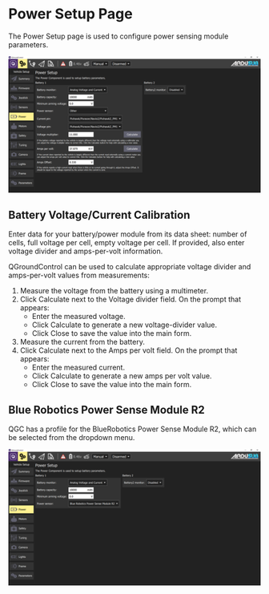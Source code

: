 # Power Setup Page
The Power Setup page is used to configure power sensing module parameters.

<img src="/images/reference/reference-ardusub-power-other.png" class="img-responsive img-center" style="max-height:600px;">

## Battery Voltage/Current Calibration
Enter data for your battery/power module from its data sheet: number of cells, full voltage per cell, empty voltage per cell. If provided, also enter voltage divider and amps-per-volt information.

QGroundControl can be used to calculate appropriate voltage divider and amps-per-volt values from measurements:

1. Measure the voltage from the battery using a multimeter.
2. Click Calculate next to the Voltage divider field. On the prompt that appears:
    * Enter the measured voltage.
    * Click Calculate to generate a new voltage-divider value.
    * Click Close to save the value into the main form.
3. Measure the current from the battery.
4. Click Calculate next to the Amps per volt field. On the prompt that appears:
    * Enter the measured current.
    * Click Calculate to generate a new amps per volt value.
    * Click Close to save the value into the main form.

## Blue Robotics Power Sense Module R2

QGC has a profile for the BlueRobotics Power Sense Module R2, which can be selected from the dropdown menu.

<img src="/images/reference/reference-ardusub-power-psmr2.png" class="img-responsive img-center" style="max-height:600px;">



